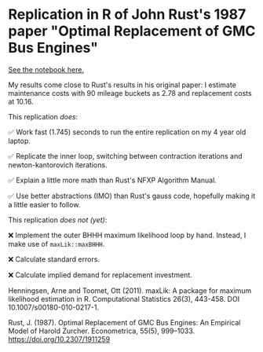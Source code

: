 # Replication in R of John Rust's 1987 paper "Optimal Replacement of GMC Bus Engines"

[See the notebook here.](https://rpubs.com/colleenobriant/rust1987)

My results come close to Rust's results in his original paper: I estimate maintenance costs with 90 mileage buckets as 2.78 and replacement costs at 10.16.

This replication *does*:

✅ Work fast (1.745) seconds to run the entire replication on my 4 year old laptop.

✅ Replicate the inner loop, switching between contraction iterations and newton-kantorovich iterations.

✅ Explain a little more math than Rust's NFXP Algorithm Manual.

✅ Use better abstractions (IMO) than Rust's gauss code, hopefully making it a little easier to follow.

This replication *does not (yet)*:

❌ Implement the outer BHHH maximum likelihood loop by hand. Instead, I make use of `maxLik::maxBHHH`.

❌ Calculate standard errors.

❌ Calculate implied demand for replacement investment.

Henningsen, Arne and Toomet, Ott (2011). maxLik: A package for maximum likelihood estimation in R. Computational Statistics 26(3), 443-458. DOI 10.1007/s00180-010-0217-1.

Rust, J. (1987). Optimal Replacement of GMC Bus Engines: An Empirical Model of Harold Zurcher. Econometrica, 55(5), 999–1033. https://doi.org/10.2307/1911259

